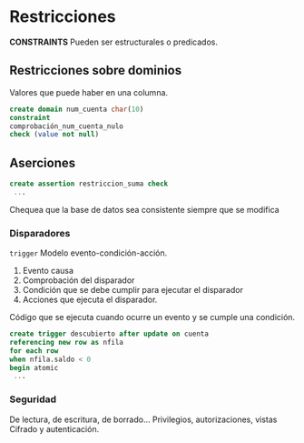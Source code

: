 # Restricciones

<!-- Incompleto -->

**CONSTRAINTS**
Pueden ser estructurales o predicados.

## Restricciones sobre dominios

Valores que puede haber en una columna.

```SQL
create domain num_cuenta char(10)
constraint
comprobación_num_cuenta_nulo
check (value not null)
```

## Aserciones

```SQL
create assertion restriccion_suma check
 ...
```

Chequea que la base de datos sea consistente siempre que se modifica

### Disparadores

`trigger`
Modelo evento-condición-acción.

1. Evento causa
2. Comprobación del disparador
3. Condición que se debe cumplir para ejecutar el disparador
4. Acciones que ejecuta el disparador.

Código que se ejecuta cuando ocurre un evento y se cumple una condición.

```SQL
create trigger descubierto after update on cuenta
referencing new row as nfila
for each row
when nfila.saldo < 0
begin atomic
 ...
```

### Seguridad

De lectura, de escritura, de borrado...
Privilegios, autorizaciones, vistas
Cifrado y autenticación.
